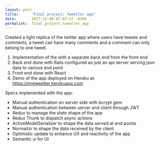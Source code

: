 ```yaml
---
layout: post
title:      "Final project: Tweetter app"
date:       2017-12-09 07:07:37 -0500
permalink:  final_project_tweetter_app
---
```



Created a light replica of the twitter app where users have tweets and comments, a tweet can have many comments and a comment can only belong to one tweet.

1. Implementation of the with a separate back end from the front end
2. Back end done with Rails configured as just an api server serving json data to various end point
3. Front end done with React
4. Demo of the app deployed on Heroku at: https://mytweetter.herokuapp.com

Specs implemented with the app:
* Manual authentication on server side with bcrypt gem
* Manual authentication between server and client through JWT
* Redux to manage the state shape of the app
* Redux Thunk to dispatch async actions
* ActiveModelSerializer to shape the data served at end points
* Normalizr to shape the data received by the client
* Optimistic update to enhance UX and reactivity of the app
* Semantic ui for UI
